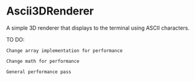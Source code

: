 # Ascii3DRenderer
A simple 3D renderer that displays to the terminal using ASCII characters.

TO DO:
    
    Change array implementation for performance
    
    Change math for performance
    
    General performance pass
